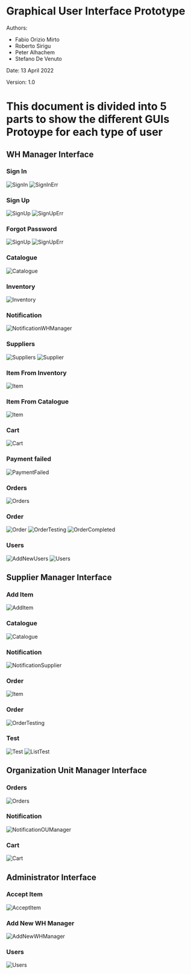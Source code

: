 # Graphical User Interface Prototype  

Authors:
- Fabio Orizio Mirto
- Roberto Sirigu
- Peter Alhachem
- Stefano De Venuto

Date: 13 April 2022

Version: 1.0

# This document is divided into 5 parts to show the different GUIs Protoype for each type of user

## WH Manager Interface
### Sign In
![SignIn](./GUI/Role/WHManager/SignIn.png)
![SignInErr](./GUI/Role/WHManager/SignInErr.png)
### Sign Up
![SignUp](./GUI/Role/WHManager/SignUp.png)
![SignUpErr](./GUI/Role/WHManager/SignUpErr.png)
### Forgot Password
![SignUp](./GUI/Role/WHManager/ForgotPassword.png)
![SignUpErr](./GUI/Role/WHManager/ResetPassword.png)
### Catalogue
![Catalogue](./GUI/Role/WHManager/Catalogue.png)
### Inventory
![Inventory](./GUI/Role/WHManager/Inventory.png)
### Notification
![NotificationWHManager](./GUI/Role/WHManager/NotificationWHOUManager.png)
### Suppliers
![Suppliers](./GUI/Role/WHManager/Suppliers.png)
![Supplier](./GUI/Role/WHManager/Supplier.png)
### Item From Inventory
![Item](./GUI/Role/WHManager/Item.png)
### Item From Catalogue
![Item](./GUI/Role/WHManager/ItemFromCatalogue.png)
### Cart
![Cart](./GUI/Role/WHManager/Cart.png)
### Payment failed
![PaymentFailed](./GUI/Role/WHManager/PaymentFailed.png)
### Orders
![Orders](./GUI/Role/WHManager/Orders.png)
### Order
![Order](./GUI/Role/WHManager/Order.png)
![OrderTesting](./GUI/Role/WHManager/OrderTesting.png)
![OrderCompleted](./GUI/Role/WHManager/OrderCompleted.png)
### Users
![AddNewUsers](./GUI/Role/WHManager/AddNewUser.png)
![Users](./GUI/Role/WHManager/Users.png)

## Supplier Manager Interface
### Add Item
![AddItem](./GUI/Role/SupplierManager/AddItem.png)
### Catalogue
![Catalogue](./GUI/Role/SupplierManager/Catalogue.png)
### Notification
![NotificationSupplier](./GUI/Role/SupplierManager/NotificationSupplier.png)
### Order
![Item](./GUI/Role/QOManager/Item.png)
### Order
![OrderTesting](./GUI/Role/QOManager/OrderTesting.png)
### Test
![Test](./GUI/Role/QOManager/Test.png)
![ListTest](./GUI/Role/QOManager/ListTest.png)

## Organization Unit Manager Interface
### Orders
![Orders](./GUI/Role/OUManager/Orders.png)
### Notification
![NotificationOUManager](./GUI/Role/OUManager/NotificationOUManager.png)
### Cart
![Cart](./GUI/Role/OUManager/Cart.png)

## Administrator Interface
### Accept Item
![AcceptItem](./GUI/Role/Administrator/AcceptItem.png)
### Add New WH Manager
![AddNewWHManager](./GUI/Role/Administrator/AddNewWHManager.png)
### Users
![Users](./GUI/Role/Administrator/Users.png)

